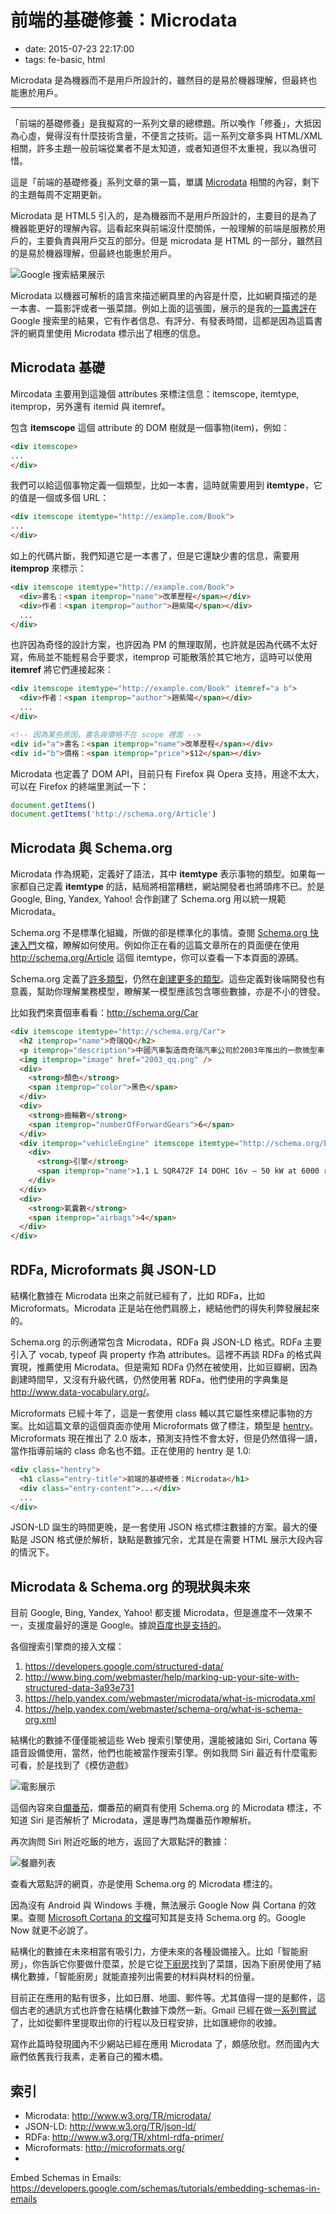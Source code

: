 # 前端的基礎修養：Microdata

- date: 2015-07-23 22:17:00
- tags: fe-basic, html

Microdata 是為機器而不是用戶所設計的，雖然目的是易於機器理解，但最終也能惠於用戶。

---

「前端的基礎修養」是我擬寫的一系列文章的總標題。所以喚作「修養」，大抵因為心虛，覺得沒有什麼技術含量，不便言之技術。這一系列文章多與 HTML/XML 相關，許多主題一般前端從業者不是太知道，或者知道但不太重視，我以為很可惜。

這是「前端的基礎修養」系列文章的第一篇，單講 [Microdata](http://www.w3.org/TR/microdata/) 相關的內容，剩下的主題每周不定期更新。

Microdata 是 HTML5 引入的，是為機器而不是用戶所設計的，主要目的是為了機器能更好的理解內容。這看起來與前端沒什麼關係，一般理解的前端是服務於用戶的，主要負責與用戶交互的部分。但是 microdata 是 HTML 的一部分，雖然目的是易於機器理解，但最終也能惠於用戶。

![Google 搜索結果展示](//dn-lepture.qbox.me/blog/schema-google.png)

Microdata 以機器可解析的語言來描述網頁里的內容是什麼，比如網頁描述的是一本書、一篇影評或者一張菜譜。例如上面的這張圖，展示的是我的[一篇書評](/zh/2011/dajiangdahai)在 Google 搜索里的結果，它有作者信息、有評分、有發表時間，這都是因為這篇書評的網頁里使用 Microdata 標示出了相應的信息。

## Microdata 基礎

Mircodata 主要用到這幾個 attributes 來標注信息：itemscope, itemtype, itemprop，另外還有 itemid 與 itemref。

包含 **itemscope** 這個 attribute 的 DOM 樹就是一個事物(item)，例如：

```html
<div itemscope>
...
</div>
```

我們可以給這個事物定義一個類型，比如一本書，這時就需要用到 **itemtype**，它的值是一個或多個 URL：

```html
<div itemscope itemtype="http://example.com/Book">
...
</div>
```

如上的代碼片斷，我們知道它是一本書了，但是它還缺少書的信息，需要用 **itemprop** 來標示：

```html
<div itemscope itemtype="http://example.com/Book">
  <div>書名：<span itemprop="name">改革歷程</span></div>
  <div>作者：<span itemprop="author">趙紫陽</span></div>
  ...
</div>
```

也許因為奇怪的設計方案，也許因為 PM 的無理取鬧，也許就是因為代碼不太好寫，佈局並不能輕易合乎要求，itemprop 可能散落於其它地方，這時可以使用 **itemref** 將它們連接起來：

```html
<div itemscope itemtype="http://example.com/Book" itemref="a b">
  <div>作者：<span itemprop="author">趙紫陽</span></div>
  ...
</div>

<!-- 因為某些原因，書名與價格不在 scope 裡面 -->
<div id="a">書名：<span itemprop="name">改革歷程</span></div>
<div id="b">價格：<span itemprop="price">$12</span></div>
```

Microdata 也定義了 DOM API，目前只有 Firefox 與 Opera 支持，用途不太大，可以在 Firefox 的終端里測試一下：

```js
document.getItems()
document.getItems('http://schema.org/Article')
```

## Microdata 與 Schema.org

Microdata 作為規範，定義好了語法，其中 **itemtype** 表示事物的類型。如果每一家都自己定義 **itemtype** 的話，結局將相當糟糕，網站開發者也將頭疼不已。於是 Google, Bing, Yandex, Yahoo! 合作創建了 Schema.org 用以統一規範 Microdata。

Schema.org 不是標準化組織，所做的卻是標準化的事情。查閱 [Schema.org 快速入門](https://schema.org/docs/gs.html)文檔，瞭解如何使用。例如你正在看的這篇文章所在的頁面便在使用 <http://schema.org/Article> 這個 itemtype，你可以查看一下本頁面的源碼。

Schema.org 定義了[許多類型](http://schema.org/docs/full.html)，仍然在[創建更多的類型](https://github.com/schemaorg/schemaorg)。這些定義對後端開發也有意義，幫助你理解業務模型，瞭解某一模型應該包含哪些數據，亦是不小的啓發。

比如我們來賣個車看看：<http://schema.org/Car>

```html
<div itemscope itemtype="http://schema.org/Car">
  <h2 itemprop="name">奇瑞QQ</h2>
  <p itemprop="description">中國汽車製造商奇瑞汽車公司於2003年推出的一款微型車(...)</p>
  <img itemprop="image" href="2003_qq.png" />
  <div>
    <strong>顏色</strong>
    <span itemprop="color">黑色</span>
  </div>
  <div>
    <strong>齒輪數</strong>
    <span itemprop="numberOfForwardGears">6</span>
  </div>
  <div itemprop="vehicleEngine" itemscope itemtype="http://schema.org/EngineSpecification">
    <div>
      <strong>引擎</strong>
      <span itemprop="name">1.1 L SQR472F I4 DOHC 16v — 50 kW at 6000 rpm, 90 N·m at 3500 rpm</span>
    </div>
  </div>
  <div>
    <strong>氣囊數</strong>
    <span itemprop="airbags">4</span>
  </div>
</div>
```

## RDFa, Microformats 與 JSON-LD

結構化數據在 Microdata 出來之前就已經有了，比如 RDFa，比如 Microformats。Microdata 正是站在他們肩膀上，總結他們的得失利弊發展起來的。

Schema.org 的示例通常包含 Microdata，RDFa 與 JSON-LD 格式。RDFa 主要引入了 vocab, typeof 與 property 作為 attributes。這裡不再談 RDFa 的格式與實現，推薦使用 Microdata。但是需知 RDFa 仍然在被使用，比如豆瓣網，因為創建時間早，又沒有升級代碼，仍然使用著 RDFa，他們使用的字典集是 <http://www.data-vocabulary.org/>。

Microformats 已經十年了，這是一套使用 class 輔以其它屬性來標記事物的方案。比如這篇文章的這個頁面亦使用 Microformats 做了標注，類型是 [hentry](http://microformats.org/wiki/hentry)。Microformats 現在推出了 2.0 版本，預測支持性不會太好，但是仍然值得一讀，當作指導前端的 class 命名也不錯。正在使用的 hentry 是 1.0:

```html
<div class="hentry">
  <h1 class="entry-title">前端的基礎修養：Microdata</h1>
  <div class="entry-content">...</div>
  ...
</div>
```

JSON-LD 誕生的時間更晚，是一套使用 JSON 格式標注數據的方案。最大的優點是 JSON 格式便於解析，缺點是數據冗余，尤其是在需要 HTML 展示大段內容的情況下。

## Microdata & Schema.org 的現狀與未來

目前 Google, Bing, Yandex, Yahoo! 都支援 Microdata，但是進度不一效果不一，支援度最好的還是 Google。據說[百度也是支持的](http://www.zhihu.com/question/19918861)。

各個搜索引擎商的接入文檔：

1. https://developers.google.com/structured-data/
2. http://www.bing.com/webmaster/help/marking-up-your-site-with-structured-data-3a93e731
3. https://help.yandex.com/webmaster/microdata/what-is-microdata.xml
4. https://help.yandex.com/webmaster/schema-org/what-is-schema-org.xml

結構化的數據不僅僅能被這些 Web 搜索引擎使用，還能被諸如 Siri, Cortana 等語音設備使用，當然，他們也能被當作搜索引擎。例如我問 Siri 最近有什麼電影可看，於是找到了《模仿遊戲》

![電影展示](//dn-lepture.qbox.me/blog/siri-movie.jpg "Siri 展示的模仿遊戲")

這個內容來自[爛番茄](http://www.rottentomatoes.com/)，爛番茄的網頁有使用 Schema.org 的 Microdata 標注，不知道 Siri 是否解析了 Microdata，還是專門為爛番茄作瞭解析。

再次詢問 Siri 附近吃飯的地方，返回了大眾點評的數據：

![餐廳列表](//dn-lepture.qbox.me/blog/siri-restaurants.jpg "Siri 展示的餐廳列表")

查看大眾點評的網頁，亦是使用 Schema.org 的 Microdata 標注的。

因為沒有 Android 與 Windows 手機，無法展示 Google Now 與 Cortana 的效果。查閱 [Microsoft Cortana 的文檔](https://msdn.microsoft.com/en-us/library/dn632191.aspx)可知其是支持 Schema.org 的。Google Now 就更不必說了。

結構化的數據在未來相當有吸引力，方便未來的各種設備接入。比如「智能廚房」，你告訴它你要做什麼菜，於是它從[下廚房](http://www.xiachufang.com/)找到了菜譜，因為下廚房使用了結構化數據，「智能廚房」就能直接列出需要的材料與材料的份量。

目前正在應用的點有很多，比如日曆、地圖、郵件等。尤其值得一提的是郵件，這個古老的通訊方式也許會在結構化數據下煥然一新。Gmail 已經在做[一系列嘗試](https://developers.google.com/schemas/tutorials/embedding-schemas-in-emails)了，比如從郵件里提取出你的行程以及日程安排，比如匯總你的收據。

寫作此篇時發現國內不少網站已經在應用 Microdata 了，頗感欣慰。然而國內大廠們依舊我行我素，走著自己的獨木橋。

## 索引

* Microdata: <http://www.w3.org/TR/microdata/>
* JSON-LD: <http://www.w3.org/TR/json-ld/>
* RDFa: <http://www.w3.org/TR/xhtml-rdfa-primer/>
* Microformats: <http://microformats.org/>
* 
Embed Schemas in Emails: <https://developers.google.com/schemas/tutorials/embedding-schemas-in-emails>
